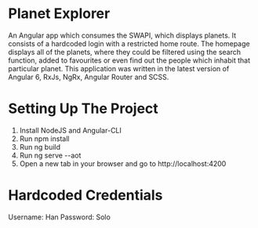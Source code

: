 # Planet Explorer

An Angular app which consumes the SWAPI, which displays planets. It consists of a hardcoded login with a restricted home route. The homepage displays all of the planets, where they could be filtered using the search function, added to favourites or even find out the people which inhabit that particular planet. This application was written in the latest version of Angular 6, RxJs, NgRx, Angular Router and SCSS.

# Setting Up The Project

1. Install NodeJS and Angular-CLI
2. Run npm install
3. Run ng build
4. Run ng serve --aot
5. Open a new tab in your browser and go to http://localhost:4200

# Hardcoded Credentials
  Username: Han
  Password: Solo
